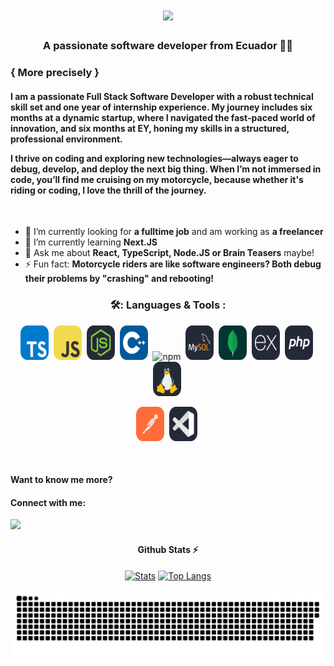 <h1 align="center">
    <img src="https://readme-typing-svg.herokuapp.com/?font=Righteous&size=35&center=true&vCenter=true&width=500&height=70&duration=4000&lines=Hi+There!+👋;+I'm+Joseph+Bone!;" />
</h1>

<h3 align="center">A passionate software developer from Ecuador 🧑‍💻</h3>

<h3 align='left'>{ More precisely }</h3><h4> I am a passionate Full Stack Software Developer with a robust technical skill set and one year of internship experience. My journey includes six months at a dynamic startup, where I navigated the fast-paced world of innovation, and six months at EY, honing my skills in a structured, professional environment. 
    
I thrive on coding and exploring new technologies—always eager to debug, develop, and deploy the next big thing. When I’m not immersed in code, you’ll find me cruising on my motorcycle, because whether it's riding or coding, I love the thrill of the journey.
</h4>

<br/>

<div align="left">
 
- 🔭 I’m currently looking for **a fulltime job** and am working as **a freelancer**
- 🌱 I’m currently learning **Next.JS**
- 💬 Ask me about **React, TypeScript, Node.JS or Brain Teasers** maybe!
- ⚡ Fun fact: **Motorcycle riders are like software engineers? Both debug their problems by "crashing" and rebooting!**

 </div>

<div align="center">


  
 <h3> 🛠️: Languages & Tools :</h3>
<img src="https://github.com/tandpfun/skill-icons/blob/main/icons/TypeScript.svg" title="TypeScript" alt="TypeScript" width="45" height="55"/>&nbsp;
<img src="https://github.com/tandpfun/skill-icons/blob/main/icons/JavaScript.svg" title="JavaScript" alt="JavaScript" width="45" height="55"/>&nbsp;
<img src="https://github.com/tandpfun/skill-icons/blob/main/icons/NodeJS-Dark.svg" title="NodeJS" alt="NodeJS" width="45" height="55"/>&nbsp;
<img src="https://github.com/tandpfun/skill-icons/blob/main/icons/CPP.svg" title="C++" alt="C++" width="45" height="55"/>&nbsp;
<img src="https://github.com/tandpfun/skill-icons/blob/main/icons/Npm-Dark.svg" title="npm" alt="npm" width="45" height="55"/>&nbsp;
<img src="https://github.com/tandpfun/skill-icons/blob/main/icons/MySQL-Dark.svg" title="MySQL" alt="MySQL" width="45" height="55"/>&nbsp;
<img src="https://github.com/tandpfun/skill-icons/blob/main/icons/MongoDB.svg" title="MongoDB" alt="MongoDB" width="45" height="55"/>&nbsp;
<img src="https://github.com/tandpfun/skill-icons/blob/main/icons/ExpressJS-Dark.svg" title="ExpressJS" alt="ExpressJS" width="45" height="55"/>&nbsp;
<img src="https://github.com/tandpfun/skill-icons/blob/main/icons/PHP-Dark.svg" title="PHP" alt="PHP" width="45" height="55"/>&nbsp;
<img src="https://github.com/tandpfun/skill-icons/blob/main/icons/Linux-Dark.svg" title="Linux" alt="Linux" width="45" height="55"/>&nbsp;

<img src="https://github.com/tandpfun/skill-icons/blob/main/icons/Postman.svg" title="Postman" alt="Postman" width="45" height="55"/>&nbsp;
<img src="https://github.com/tandpfun/skill-icons/blob/main/icons/VSCode-Dark.svg" title="VsCode" alt="VsCode" width="45" height="55"/>&nbsp;



</div>



 <br>

<h4>Want to know me more?</h4>
<h4>Connect with me:</h4>

<a href="https://www.linkedin.com/in/joseph-bone-castillo-19ab7337a/" target="_blank"><img src="https://img.shields.io/badge/LinkedIn-0077B5?style=for-the-badge&logo=linkedin&logoColor=white" />

</a>


<div align="center">
  <h4>Github Stats ⚡</h4>

  <a href="#">![Stats](https://github-readme-streak-stats.herokuapp.com/?user=p-soham11&theme=tokyonight&hide_border=true&card_width=480&card_height=165)</a>
  <a href="#">![Top Langs](https://github-readme-stats.vercel.app/api/top-langs/?username=p-soham11&layout=compact&theme=blueberry&count_private=true&hide_border=true)</a>
  
</div>

<div align="center"><a href=# ><img src="contributions.svg"></a> </div>
